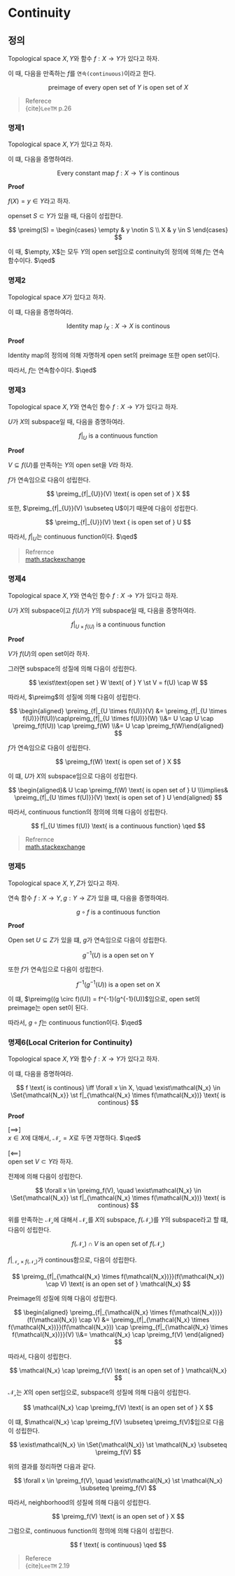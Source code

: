 # Continuity
## 정의
Topological space $X,Y$와 함수 $f : X \rightarrow Y$가 있다고 하자.

이 때, 다음을 만족하는 $f$를 `연속(continuous)`이라고 한다.

$$ \text{preimage of every open set of } Y \text{ is open set of } X$$

> Referece  
> {cite}`LeeTM` p.26

### 명제1
Topological space $X,Y$가 있다고 하자.

이 떄, 다음을 증명하여라.

$$ \text{Every constant map } f : X \rightarrow Y \text{ is continous} $$

**Proof**

$f(X) = y \in Y$라고 하자.
 
openset $S \subset Y$가 있을 때, 다음이 성립한다.

$$ \preimg(S) = \begin{cases} \empty & y \notin S \\ X & y \in S \end{cases} $$

이 때, $\empty, X$는 모두 $Y$의 open set임으로 continuity의 정의에 의해 $f$는 연속함수이다. $\qed$

### 명제2
Topological space $X$가 있다고 하자.

이 떄, 다음을 증명하여라.

$$ \text{Identity map } I_X : X \rightarrow X \text{ is continous} $$

**Proof**

Identity map의 정의에 의해 자명하게 open set의 preimage 또한 open set이다.

따라서, $f$는 연속함수이다. $\qed$

### 명제3
Topological space $X,Y$와 연속인 함수 $f: X\rightarrow Y$가 있다고 하자.

$U$가 $X$의 subspace일 때, 다음을 증명하여라.

$$ f|_{U} \text{ is a continuous function} $$

**Proof**

$V \subseteq f(U)$를 만족하는 $Y$의 open set을 $V$라 하자.

$f$가 연속임으로 다음이 성립한다.

$$ \preimg_{f|_{U}}(V) \text{ is open set of } X $$

또한, $\preimg_{f|_{U}}(V) \subseteq U$이기 때문에 다음이 성립한다.

$$ \preimg_{f|_{U}}(V) \text { is open set of } U $$

따라서, $f|_{U}$는 continuous function이다. $\qed$ 

> Refrernce  
> [math.stackexchange](https://math.stackexchange.com/questions/1826827/topology-show-restriction-of-continuous-function-is-continuous-and-restriction)

### 명제4
Topological space $X,Y$와 연속인 함수 $f: X\rightarrow Y$가 있다고 하자.

$U$가 $X$의 subspace이고 $f(U)$가 $Y$의 subspace일 때, 다음을 증명하여라.

$$ f|_{U \times f(U)} \text{ is a continuous function} $$

**Proof**

$V$가 $f(U)$의 open set이라 하자.

그러면 subspace의 성질에 의해 다음이 성립한다.

$$ \exist\text{open set } W \text{ of } Y \st V = f(U) \cap W $$

따라서, $\preimg$의 성질에 의해 다음이 성립한다.

$$ \begin{aligned} \preimg_{f|_{U \times f(U)}}(V) &= \preimg_{f|_{U \times f(U)}}(f(U))\cap\preimg_{f|_{U \times f(U)}}(W) \\&= U \cap U \cap \preimg_f(f(U)) \cap \preimg_f(W) \\&= U \cap \preimg_f(W)\end{aligned} $$

$f$가 연속임으로 다음이 성립한다.

$$ \preimg_f(W) \text{ is open set of } X $$

이 떄, $U$가 $X$의 subspace임으로 다음이 성립한다.

$$ \begin{aligned}& U \cap \preimg_f(W) \text{ is open set of } U \\\implies& \preimg_{f|_{U \times f(U)}}(V) \text{ is open set of } U \end{aligned} $$

따라서, continuous function의 정의에 의해 다음이 성립한다.

$$ f|_{U \times f(U)} \text{ is a continuous function} \qed $$

> Refrernce   
> [math.stackexchange](https://math.stackexchange.com/questions/1826827/topology-show-restriction-of-continuous-function-is-continuous-and-restriction)

### 명제5
Topological space $X,Y,Z$가 있다고 하자.

연속 함수 $f : X \rightarrow Y, g : Y \rightarrow Z$가 있을 떄, 다음을 증명하여라.

$$ g \circ f \text{ is a continuous function} $$

**Proof**

Open set $U \subseteq Z$가 있을 떄, $g$가 연속임으로 다음이 성립한다.

$$ g^{-1}(U) \text{ is a open set on Y} $$

또한 $f$가 연속임으로 다음이 성립한다.

$$ f^{-1}(g^{-1}(U)) \text{ is a open set on X} $$

이 떄, $\preimg((g \circ f)(U)) = f^{-1}(g^{-1}(U))$임으로, open set의 preimage는 open set이 된다.

따라서, $g \circ f$는 continuous function이다. $\qed$

### 명제6(Local Criterion for Continuity)
Topological space $X,Y$와 함수 $f : X \rightarrow Y$가 있다고 하자.

이 떄, 다음을 증명하여라.

$$ f \text{ is continous} \iff \forall x \in X, \quad \exist\mathcal{N_x} \in \Set{\mathcal{N_x}} \st f|_{\mathcal{N_x} \times f(\mathcal{N_x})} \text{ is continous} $$

**Proof**

[$\implies$]  
$x \in X$에 대해서, $\mathcal{N_x} = X$로 두면 자명하다. $\qed$

[$\impliedby$]  
open set $V \subset Y$라 하자. 

전제에 의해 다음이 성립한다.

$$ \forall x \in \preimg_f(V), \quad \exist\mathcal{N_x} \in \Set{\mathcal{N_x}} \st f|_{\mathcal{N_x} \times f(\mathcal{N_x})} \text{ is continous} $$

위를 만족하는 $\mathcal{N_x}$에 대해서 $\mathcal{N_x}$를 $X$의 subspace, $f(\mathcal{N_x})$를 $Y$의 subspace라고 할 떄, 다음이 성립한다.

$$ f(\mathcal{N_x}) \cap V \text{ is an open set of } f(\mathcal{N_x}) $$

$f|_{\mathcal{N_x} \times f(\mathcal{N_x})}$가 continous함으로, 다음이 성립한다.

$$ \preimg_{f|_{\mathcal{N_x} \times f(\mathcal{N_x})}}(f(\mathcal{N_x}) \cap V) \text{ is an open set of } \mathcal{N_x}  $$

Preimage의 성질에 의해 다음이 성립한다.

$$ \begin{aligned} \preimg_{f|_{\mathcal{N_x} \times f(\mathcal{N_x})}}(f(\mathcal{N_x}) \cap V) &= \preimg_{f|_{\mathcal{N_x} \times f(\mathcal{N_x})}}(f(\mathcal{N_x})) \cap \preimg_{f|_{\mathcal{N_x} \times f(\mathcal{N_x})}}(V) \\&= \mathcal{N_x} \cap \preimg_f(V) \end{aligned} $$

따라서, 다음이 성립한다.

$$ \mathcal{N_x} \cap \preimg_f(V) \text{ is an open set of } \mathcal{N_x} $$

$\mathcal{N_x}$는 $X$의 open set임으로, subspace의 성질에 의해 다음이 성립한다.

$$ \mathcal{N_x} \cap \preimg_f(V) \text{ is an open set of } X $$

이 떄, $\mathcal{N_x} \cap \preimg_f(V) \subseteq \preimg_f(V)$임으로 다음이 성립한다.

$$ \exist\mathcal{N_x} \in \Set{\mathcal{N_x}} \st \mathcal{N_x} \subseteq \preimg_f(V) $$

위의 결과를 정리하면 다음과 같다.

$$ \forall x \in \preimg_f(V), \quad \exist\mathcal{N_x} \st \mathcal{N_x} \subseteq \preimg_f(V) $$

따라서, neighborhood의 성질에 의해 다음이 성립한다.

$$ \preimg_f(V) \text{ is an open set of } X $$

그럼으로, continuous function의 정의에 의해 다음이 성립한다.

$$ f \text{ is continuous} \qed $$

> Referece  
> {cite}`LeeTM` 2.19

